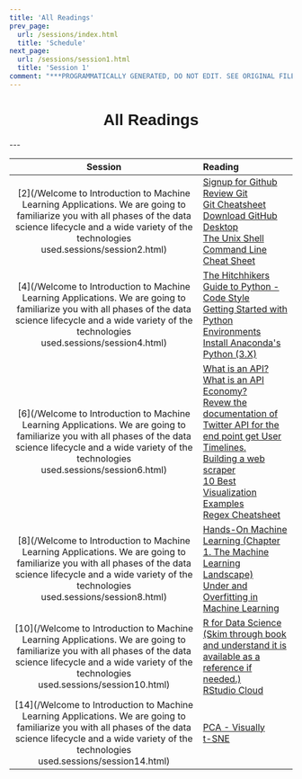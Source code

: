```yaml
---
title: 'All Readings'
prev_page:
  url: /sessions/index.html
  title: 'Schedule'
next_page:
  url: /sessions/session1.html
  title: 'Session 1'
comment: "***PROGRAMMATICALLY GENERATED, DO NOT EDIT. SEE ORIGINAL FILES IN /content***"
---
```

<h1  style="font-family:  Verdana,  Geneva,  sans-serif;  text-align:center;">All  Readings</h1> 
--- 

|  Session  |  Reading  |
|  :-----:  |  :------  |
|  [2](/Welcome  to  Introduction  to  Machine  Learning  Applications.  We  are  going  to  familiarize  you  with  all  phases  of  the  data  science  lifecycle  and  a  wide  variety  of  the  technologies  used.sessions/session2.html)  |  [Signup  for  Github](https://www.github.com)<br>[Review  Git  ](http://swcarpentry.github.io/git-novice/)<br>[Git  Cheatsheet  ](https://www.atlassian.com/dam/jcr:8132028b-024f-4b6b-953e-e68fcce0c5fa/atlassian-git-cheatsheet.pdf)<br>[Download  GitHub  Desktop](https://desktop.github.com)<br>[The  Unix  Shell](http://swcarpentry.github.io/shell-novice/)<br>[Command  Line  Cheat  Sheet](https://www.git-tower.com/blog/command-line-cheat-sheet/)  |
|  [4](/Welcome  to  Introduction  to  Machine  Learning  Applications.  We  are  going  to  familiarize  you  with  all  phases  of  the  data  science  lifecycle  and  a  wide  variety  of  the  technologies  used.sessions/session4.html)  |  [The  Hitchhikers  Guide  to  Python  -  Code  Style](https://docs.python-guide.org/writing/style/)<br>[Getting  Started  with  Python  Environments](https://towardsdatascience.com/getting-started-with-python-environments-using-conda-32e9f2779307  )<br>[Install  Anaconda's  Python  (3.X)](https://www.anaconda.com/distribution/#download-section  )  |
|  [6](/Welcome  to  Introduction  to  Machine  Learning  Applications.  We  are  going  to  familiarize  you  with  all  phases  of  the  data  science  lifecycle  and  a  wide  variety  of  the  technologies  used.sessions/session6.html)  |  [What  is  an  API?](https://www.freecodecamp.org/news/what-is-an-api-in-english-please-b880a3214a82/)<br>[What  is  an  API  Economy?](https://www.mulesoft.com/resources/api/what-is-an-api-economy)<br>[Revew  the  documentation  of  Twitter  API  for  the  end  point  get  User  Timelines.  ](https://developer.twitter.com/en/docs/tweets/timelines/api-reference/get-statuses-user_timeline.html)<br>[Building  a  web  scraper](https://www.dataquest.io/blog/web-scraping-tutorial-python/)<br>[10  Best  Visualization  Examples](https://www.tableau.com/learn/articles/best-beautiful-data-visualization-examples)<br>[Regex  Cheatsheet](https://medium.com/factory-mind/regex-tutorial-a-simple-cheatsheet-by-examples-649dc1c3f285)  |
|  [8](/Welcome  to  Introduction  to  Machine  Learning  Applications.  We  are  going  to  familiarize  you  with  all  phases  of  the  data  science  lifecycle  and  a  wide  variety  of  the  technologies  used.sessions/session8.html)  |  [Hands-On  Machine  Learning  (Chapter  1.  The  Machine  Learning  Landscape)](https://ebookcentral-proquest-com.libproxy.rpi.edu/lib/rpi/detail.action?docID=4822582)<br>[Under  and  Overfitting  in  Machine  Learning](https://medium.com/greyatom/what-is-underfitting-and-overfitting-in-machine-learning-and-how-to-deal-with-it-6803a989c76)  |
|  [10](/Welcome  to  Introduction  to  Machine  Learning  Applications.  We  are  going  to  familiarize  you  with  all  phases  of  the  data  science  lifecycle  and  a  wide  variety  of  the  technologies  used.sessions/session10.html)  |  [R  for  Data  Science  (Skim  through  book  and  understand  it  is  available  as  a  reference  if  needed.)](https://r4ds.had.co.nz)<br>[RStudio  Cloud](https://rstudio.cloud/project/232375)  |
|  [14](/Welcome  to  Introduction  to  Machine  Learning  Applications.  We  are  going  to  familiarize  you  with  all  phases  of  the  data  science  lifecycle  and  a  wide  variety  of  the  technologies  used.sessions/session14.html)  |  [PCA  -  Visually](http://setosa.io/ev/principal-component-analysis/)<br>[t-SNE](https://towardsdatascience.com/an-introduction-to-t-sne-with-python-example-5a3a293108d1)  |
